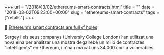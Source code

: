 +++
url = "/2018/03/02/ethereums-smart-contracts.html"
title = ""
date = "2018-03-02T09:23:00+00:00"
slug = "ethereums-smart-contracts"
tags = ["retalls"]
+++

📎 [Ethereum’s smart contracts are full of holes](https://www.technologyreview.com/s/610392/ethereums-smart-contracts-are-full-of-holes/)

Sergey i els seus companys (University College London) han utilitzat una nova eina per analitzar una mostra de gairebé un milió de contractes “intel·ligents” en Ethereum, i n'han marcat uns 34.000 com a vulnerables.

